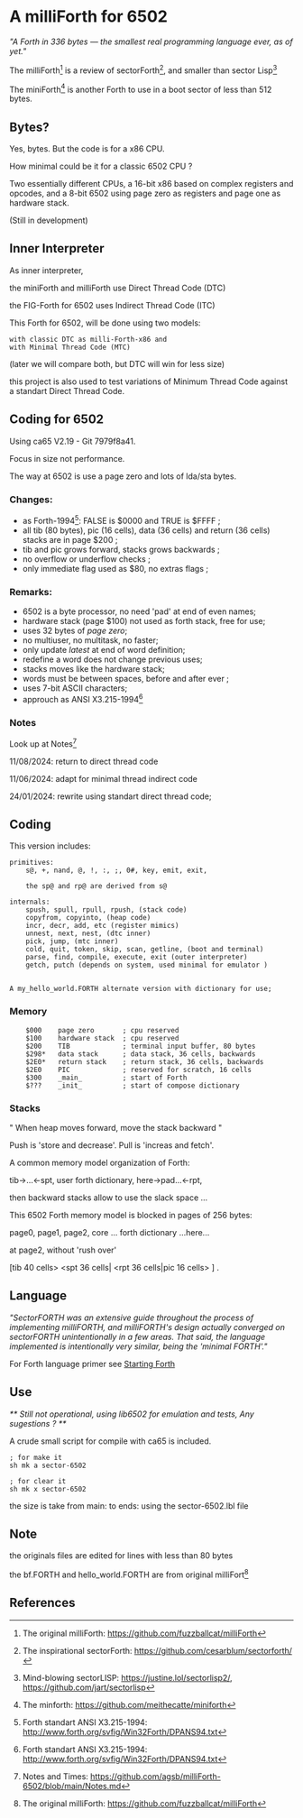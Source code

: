 # A milliForth for 6502

_"A Forth in 336 bytes — the smallest real programming 
language ever, as of yet."_

The milliForth[^1] is a review of sectorForth[^2], 
and smaller than sector Lisp[^3]

The miniForth[^4] is another Forth to use in a boot sector 
of less than 512 bytes.

## Bytes?

Yes, bytes. But the code is for a x86 CPU. 

How minimal could be it for a classic 6502 CPU ?

Two essentially different CPUs, a 16-bit x86 based on complex 
registers and opcodes, and a 8-bit 6502 using page zero 
as registers and page one as hardware stack.

(Still in development)

## Inner Interpreter

As inner interpreter,

the miniForth and milliForth use Direct Thread Code (DTC) 

the FIG-Forth for 6502 uses Indirect Thread Code (ITC) 

This Forth for 6502, will be done using two models: 
    
    with classic DTC as milli-Forth-x86 and
    with Minimal Thread Code (MTC)

(later we will compare both, but DTC will win for less size) 

this project is also used to test variations of Minimum Thread Code
against a standart Direct Thread Code.

## Coding for 6502

Using ca65 V2.19 - Git 7979f8a41. 

Focus in size not performance.

The way at 6502 is use a page zero and lots of lda/sta bytes.

### Changes:

- as Forth-1994[^5]: FALSE is $0000 and TRUE is $FFFF ;
- all tib (80 bytes), pic (16 cells), data (36 cells) and 
    return (36 cells) stacks are in page $200 ; 
- tib and pic grows forward, stacks grows backwards ;
- no overflow or underflow checks ;
- only immediate flag used as $80, no extras flags ;

### Remarks:

- 6502 is a byte processor, no need 'pad' at end of even names;
- hardware stack (page $100) not used as forth stack, free for use;
- uses 32 bytes of _page zero_;
- no multiuser, no multitask, no faster;
- only update _latest_ at end of word definition; 
- redefine a word does not change previous uses;
- stacks moves like the hardware stack;
- words must be between spaces, before and after ever ;
- uses 7-bit ASCII characters;
- approuch as ANSI X3.215-1994[^5]

### Notes

Look up at Notes[^6]

11/08/2024:
    return to direct thread code

11/06/2024:
    adapt for minimal thread indirect code

24/01/2024:
    rewrite using standart direct thread code;

## Coding

This version includes: 
```
primitives:
    s@, +, nand, @, !, :, ;, 0#, key, emit, exit,
    
    the sp@ and rp@ are derived from s@

internals: 
    spush, spull, rpull, rpush, (stack code)
    copyfrom, copyinto, (heap code)
    incr, decr, add, etc (register mimics)
    unnest, next, nest, (dtc inner) 
    pick, jump, (mtc inner) 
    cold, quit, token, skip, scan, getline, (boot and terminal)
    parse, find, compile, execute, exit (outer interpreter)
    getch, putch (depends on system, used minimal for emulator )
    

A my_hello_world.FORTH alternate version with dictionary for use;

```

### Memory

```
    $000    page zero       ; cpu reserved
    $100    hardware stack  ; cpu reserved
    $200    TIB             ; terminal input buffer, 80 bytes
    $298*   data stack      ; data stack, 36 cells, backwards
    $2E0*   return stack    ; return stack, 36 cells, backwards
    $2E0    PIC             ; reserved for scratch, 16 cells
    $300    _main_          ; start of Forth
    $???    _init_          ; start of compose dictionary
```

### Stacks

   " When heap moves forward, move the stack backward "

   Push is 'store and decrease'. Pull is 'increas and fetch'.

   A common memory model organization of Forth: 

   tib->...<-spt, user forth dictionary, here->pad...<-rpt,

   then backward stacks allow to use the slack space ... 

   This 6502 Forth memory model is blocked in pages of 256 bytes:

   page0, page1, page2, core ... forth dictionary ...here...
   
   at page2, without 'rush over'

   [tib 40 cells> <spt 36 cells| <rpt 36 cells|pic 16 cells> ] .

## Language

_"SectorFORTH was an extensive guide throughout the process of 
implementing milliFORTH, and milliFORTH's design actually converged
on sectorFORTH unintentionally in a few areas. That said, the language
implemented is intentionally very similar, being the 'minimal FORTH'."_

For Forth language primer see 
[Starting Forth](https://www.forth.com/starting-forth/)

## Use

_** Still not operational, 
using lib6502 for emulation and tests, Any sugestions ? **_

A crude small script for compile with ca65 is included.

    ; for make it
    sh mk a sector-6502

    ; for clear it
    sh mk x sector-6502

the size is take from main: to ends: using the sector-6502.lbl file

## Note

the originals files are edited for lines with less than 80 bytes

the bf.FORTH and hello_world.FORTH are from original milliFort[^1]

## References
[^1]: The original milliForth: https://github.com/fuzzballcat/milliForth 
[^2]: The inspirational sectorForth: https://github.com/cesarblum/sectorforth/
[^3]: Mind-blowing sectorLISP: https://justine.lol/sectorlisp2/, https://github.com/jart/sectorlisp
[^4]: The minforth: https://github.com/meithecatte/miniforth
[^5]: Forth standart ANSI X3.215-1994: http://www.forth.org/svfig/Win32Forth/DPANS94.txt
[^6]: Notes and Times: https://github.com/agsb/milliForth-6502/blob/main/Notes.md
[^7]: A minimal indirect thread code for Forth: https://github.com/agsb/immu/blob/main/The%20words%20in%20MITC%20Forth%20en.pdf


